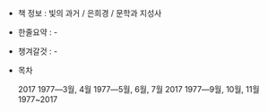 - 책  정보 : 빛의 과거 / 은희경 / 문학과 지성사

- 한줄요약 : -

- 챙겨갈것 : -

- 목차

  2017
1977―3월, 4월
1977―5월, 6월, 7월
2017
1977―9월, 10월, 11월
1977~2017

